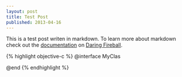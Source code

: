 ```yaml
---
layout: post
title: Test Post
published: 2013-04-16
---
```


This is a test post writen in markdown. To learn more about markdown check out the [documentation](http://daringfireball.net/projects/markdown/) on [Daring Fireball](http://daringfireball.net/).

{% highlight objective-c %}
@interface MyClas

@end
{% endhighlight %}